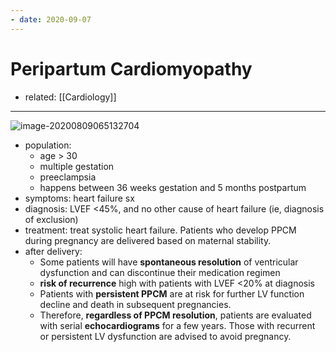 ```yaml
---
- date: 2020-09-07
---
```


# Peripartum Cardiomyopathy

- related: [[Cardiology]]
---

<!-- peripartum cardiomyopathy risks, sx, management, recurrence -->

![image-20200809065132704](https://photos.thisispiggy.com/file/wikiFiles/image-20200809065132704.png)

- population:
	- age > 30
	- multiple gestation
	- preeclampsia
	- happens between 36 weeks gestation and 5 months postpartum
- symptoms: heart failure sx
- diagnosis: LVEF <45%, and no other cause of heart failure (ie, diagnosis of  exclusion)
- treatment: treat systolic heart failure. Patients who develop PPCM during pregnancy are delivered based on maternal stability.
- after delivery:
	- Some patients will have **spontaneous resolution** of ventricular dysfunction and can discontinue their medication regimen
	- **risk of recurrence** high with patients with LVEF <20% at diagnosis
	- Patients with **persistent PPCM** are at risk for further LV function decline and death in subsequent pregnancies.
	- Therefore, **regardless of PPCM resolution**, patients are evaluated with serial **echocardiograms** for a few years. Those with recurrent or persistent LV dysfunction are advised to avoid pregnancy.
